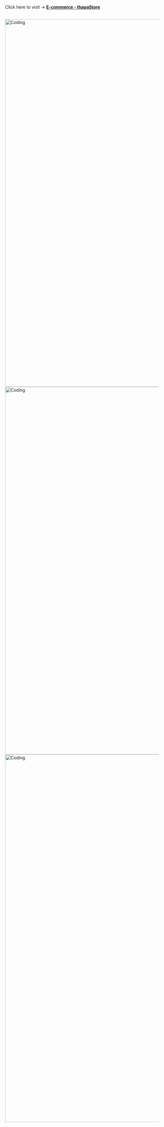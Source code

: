 <span>Click here to visit -> </span> <a href="https://ecommercekyu.netlify.app/" target="_blank"><strong>E-commerce - thapaStore</strong></a>
<br/>
<br/>

<img alt="Coding" width="1200" src="https://scontent.fsgn8-4.fna.fbcdn.net/v/t1.15752-9/318745306_1823315221364974_2491199746881445019_n.png?_nc_cat=102&ccb=1-7&_nc_sid=ae9488&_nc_ohc=O-y4Y-iQv_AAX8qJLDq&tn=7sfWXSTyR1RNbJX7&_nc_ht=scontent.fsgn8-4.fna&oh=03_AdRL1XE9xGYXUrI4IBuAi95nvHTHy1CZtm-TG5L_wSe9yg&oe=63CA8522">
<br/>

<img alt="Coding" width="1200" marginTop="5rem" src="https://scontent.fhan4-2.fna.fbcdn.net/v/t1.15752-9/315877784_832156874741050_6979674062211642359_n.png?_nc_cat=111&ccb=1-7&_nc_sid=ae9488&_nc_ohc=U538nii5KBwAX8gmg5k&tn=7sfWXSTyR1RNbJX7&_nc_ht=scontent.fhan4-2.fna&oh=03_AdTrRBg760QNT40zLgnO3bQVK-NGuJqIzRa2gyzB5deFhw&oe=63CA9C24">
<br/>


<img alt="Coding" width="1200" marginTop="5rem" src="https://scontent.fhan4-2.fna.fbcdn.net/v/t1.15752-9/318634750_1772914259775291_4005613895230282241_n.png?_nc_cat=111&ccb=1-7&_nc_sid=ae9488&_nc_ohc=BiU4h_6CzdgAX9R37vM&_nc_ht=scontent.fhan4-2.fna&oh=03_AdSeB2kL-xHHH-8fauNoFkrN_pqYgqsxA1AZAZTqteT_fg&oe=63CA9B1F">

